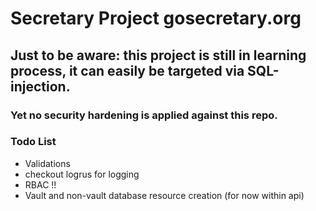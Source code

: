 # Secretary Project gosecretary.org

## Just to be aware: this project is still in learning process, it can easily be targeted via SQL-injection.

### Yet no security hardening is applied against this repo.

### Todo List
- Validations
- checkout logrus for logging
- RBAC !!
- Vault and non-vault database resource creation (for now within api)
